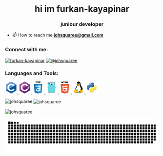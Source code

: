 <h1 align="center">hi im furkan-kayapinar</h1>
<h3 align="center">juniour developer</h3>

- 📫 How to reach me **johsquaree@gmail.com**

<h3 align="left">Connect with me:</h3>
<p align="left">
<a href="https://linkedin.com/in/furkan-kayapinar" target="blank"><img align="center" src="https://raw.githubusercontent.com/rahuldkjain/github-profile-readme-generator/master/src/images/icons/Social/linked-in-alt.svg" alt="furkan-kayapinar" height="30" width="40" /></a>
<a href="https://medium.com/@johsquaree" target="blank"><img align="center" src="https://raw.githubusercontent.com/rahuldkjain/github-profile-readme-generator/master/src/images/icons/Social/medium.svg" alt="@johsquaree" height="30" width="40" /></a>
</p>

<h3 align="left">Languages and Tools:</h3>
<p align="left"> <a href="https://www.cprogramming.com/" target="_blank" rel="noreferrer"> <img src="https://raw.githubusercontent.com/devicons/devicon/master/icons/c/c-original.svg" alt="c" width="40" height="40"/> </a> <a href="https://www.w3schools.com/cs/" target="_blank" rel="noreferrer"> <img src="https://raw.githubusercontent.com/devicons/devicon/master/icons/csharp/csharp-original.svg" alt="csharp" width="40" height="40"/> </a> <a href="https://www.w3schools.com/css/" target="_blank" rel="noreferrer"> <img src="https://raw.githubusercontent.com/devicons/devicon/master/icons/css3/css3-original-wordmark.svg" alt="css3" width="40" height="40"/> </a> <a href="https://golang.org" target="_blank" rel="noreferrer"> <img src="https://raw.githubusercontent.com/devicons/devicon/master/icons/go/go-original.svg" alt="go" width="40" height="40"/> </a> <a href="https://www.w3.org/html/" target="_blank" rel="noreferrer"> <img src="https://raw.githubusercontent.com/devicons/devicon/master/icons/html5/html5-original-wordmark.svg" alt="html5" width="40" height="40"/> </a> <a href="https://www.linux.org/" target="_blank" rel="noreferrer"> <img src="https://raw.githubusercontent.com/devicons/devicon/master/icons/linux/linux-original.svg" alt="linux" width="40" height="40"/> </a> <a href="https://www.python.org" target="_blank" rel="noreferrer"> <img src="https://raw.githubusercontent.com/devicons/devicon/master/icons/python/python-original.svg" alt="python" width="40" height="40"/> </a> </p>

<p><img align="left" src="https://github-readme-stats.vercel.app/api/top-langs?username=johsquaree&show_icons=true&locale=en&layout=compact" alt="johsquaree" /></p>

<p>&nbsp;<img align="center" src="https://github-readme-stats.vercel.app/api?username=johsquaree&show_icons=true&locale=en" alt="johsquaree" /></p>

<p><img align="center" src="https://github-readme-streak-stats.herokuapp.com/?user=johsquaree&" alt="johsquaree" /></p>
<picture>
  <source media="(prefers-color-scheme: dark)" srcset="https://raw.githubusercontent.com/johsquaree/johsquaree/output/github-contribution-grid-snake-dark.svg">
  <source media="(prefers-color-scheme: light)" srcset="https://raw.githubusercontent.com/johsquaree/johsquaree/output/github-contribution-grid-snake.svg">
  <img alt="github contribution grid snake animation" src="https://raw.githubusercontent.com/johsquaree/johsquaree/output/github-contribution-grid-snake.svg">
</picture>

